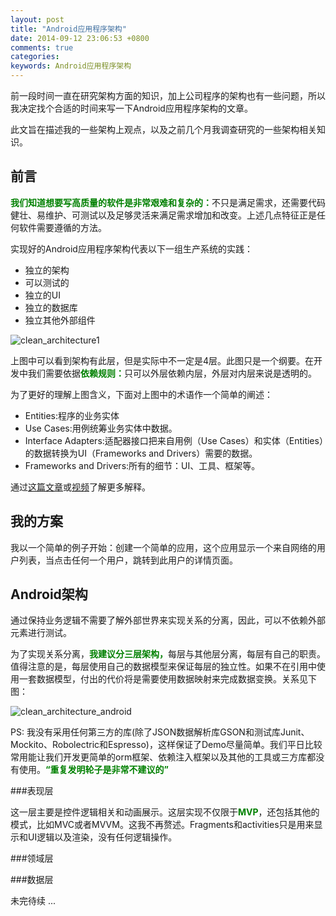 ```yaml
---
layout: post
title: "Android应用程序架构"
date: 2014-09-12 23:06:53 +0800
comments: true
categories: 
keywords: Android应用程序架构
---
```


  前一段时间一直在研究架构方面的知识，加上公司程序的架构也有一些问题，所以我决定找个合适的时间来写一下Android应用程序架构的文章。

  此文旨在描述我的一些架构上观点，以及之前几个月我调查研究的一些架构相关知识。

<!--more-->

前言
----
  <font color="green"><Strong>我们知道想要写高质量的软件是非常艰难和复杂的：</Strong></font>不只是满足需求，还需要代码健壮、易维护、可测试以及足够灵活来满足需求增加和改变。上述几点特征正是任何软件需要遵循的方法。

  实现好的Android应用程序架构代表以下一组生产系统的实践：
 * 独立的架构
 * 可以测试的
 * 独立的UI
 * 独立的数据库
 * 独立其他外部组件

![clean_architecture1](/imgs/post/clean_architecture1.png)

  上图中可以看到架构有此层，但是实际中不一定是4层。此图只是一个纲要。在开发中我们需要依据<font color="green"><Strong>依赖规则：</Strong></font>只可以外层依赖内层，外层对内层来说是透明的。

  为了更好的理解上图含义，下面对上图中的术语作一个简单的阐述：
 * Entities:程序的业务实体
 * Use Cases:用例统筹业务实体中数据。
 * Interface Adapters:适配器接口把来自用例（Use Cases）和实体（Entities）的数据转换为UI（Frameworks and Drivers）需要的数据。
 * Frameworks and Drivers:所有的细节：UI、工具、框架等。


  通过[这篇文章](http://blog.8thlight.com/uncle-bob/2012/08/13/the-clean-architecture.html)或[视频](http://vimeo.com/43612849)了解更多解释。

我的方案
-------

  我以一个简单的例子开始：创建一个简单的应用，这个应用显示一个来自网络的用户列表，当点击任何一个用户，跳转到此用户的详情页面。

Android架构
-----------

  通过保持业务逻辑不需要了解外部世界来实现关系的分离，因此，可以不依赖外部元素进行测试。

  为了实现关系分离，<font color="green"><Strong>我建议分三层架构，</Strong></font>每层与其他层分离，每层有自己的职责。值得注意的是，每层使用自己的数据模型来保证每层的独立性。如果不在引用中使用一套数据模型，付出的代价将是需要使用数据映射来完成数据变换。关系见下图：

![clean_architecture_android](/imgs/post/clean_architecture_android.png)

PS: 我没有采用任何第三方的库(除了JSON数据解析库GSON和测试库Junit、Mockito、Robolectric和Espresso)，这样保证了Demo尽量简单。我们平日比较常用能让我们开发更简单的orm框架、依赖注入框架以及其他的工具或三方库都没有使用。<font color="green"><Strong>“重复发明轮子是非常不建议的”</Strong></font>
  
###表现层

  这一层主要是控件逻辑相关和动画展示。这层实现不仅限于<font color="green"><Strong>MVP</Strong></font>，还包括其他的模式，比如MVC或者MVVM。这我不再赘述。Fragments和activities只是用来显示和UI逻辑以及渲染，没有任何逻辑操作。

###领域层


###数据层

未完待续 ...





